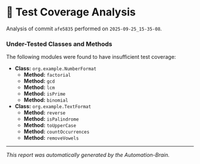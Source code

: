 # 🤖 Test Coverage Analysis

Analysis of commit `afe5835` performed on `2025-09-25_15-35-08`.
### Under-Tested Classes and Methods
The following modules were found to have insufficient test coverage:

- **Class:** `org.example.NumberFormat`
  - **Method:** `factorial`
  - **Method:** `gcd`
  - **Method:** `lcm`
  - **Method:** `isPrime`
  - **Method:** `binomial`
- **Class:** `org.example.TextFormat`
  - **Method:** `reverse`
  - **Method:** `isPalindrome`
  - **Method:** `toUpperCase`
  - **Method:** `countOccurrences`
  - **Method:** `removeVowels`

---
*This report was automatically generated by the Automation-Brain.*